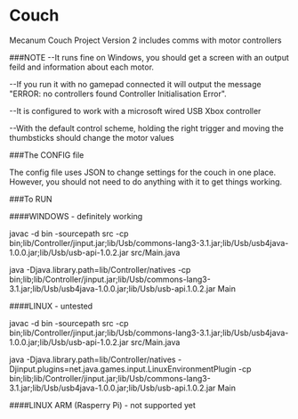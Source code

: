 Couch
=====

Mecanum Couch Project Version 2 includes comms with motor controllers

###NOTE
--It runs fine on Windows, you should get a screen with an output feild and information about each motor. 

--If you run it with no gamepad connected it will output the message "ERROR: no controllers found Controller Initialisation Error". 

--It is configured to work with a microsoft wired USB Xbox controller

--With the default control scheme, holding the right trigger and moving the thumbsticks should change the motor values


###The CONFIG file

The config file uses JSON to change settings for the couch in one place. However, you should not need to do anything with it to get things working. 

###To RUN


####WINDOWS - definitely working

javac -d bin -sourcepath src -cp bin;lib/Controller/jinput.jar;lib/Usb/commons-lang3-3.1.jar;lib/Usb/usb4java-1.0.0.jar;lib/Usb/usb-api-1.0.2.jar src/Main.java

java -Djava.library.path=lib/Controller/natives -cp bin;lib;lib/Controller/jinput.jar;lib/Usb/commons-lang3-3.1.jar;lib/Usb/usb4java-1.0.0.jar;lib/Usb/usb-api.1.0.2.jar Main


####LINUX - untested

javac -d bin -sourcepath src -cp bin;lib/Controller/jinput.jar;lib/Usb/commons-lang3-3.1.jar;lib/Usb/usb4java-1.0.0.jar;lib/Usb/usb-api-1.0.2.jar src/Main.java

java -Djava.library.path=lib/Controller/natives -Djinput.plugins=net.java.games.input.LinuxEnvironmentPlugin -cp bin;lib;lib/Controller/jinput.jar;lib/Usb/commons-lang3-3.1.jar;lib/Usb/usb4java-1.0.0.jar;lib/Usb/usb-api.1.0.2.jar Main

####LINUX ARM (Rasperry Pi) - not supported yet

